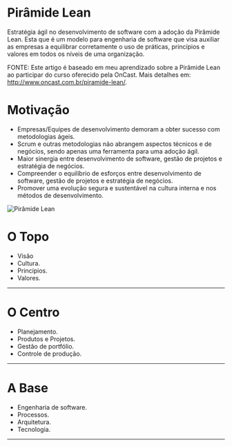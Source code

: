Pirâmide Lean
=============

Estratégia ágil no desenvolvimento de software com a adoção da Pirâmide Lean. Esta que é um modelo para engenharia de software que visa auxiliar as empresas a equilibrar corretamente o uso de práticas, princípios e valores em todos os níveis de uma organização.

FONTE: Este artigo é baseado em meu aprendizado sobre a Pirâmide Lean ao participar do curso oferecido pela OnCast. Mais detalhes em: http://www.oncast.com.br/piramide-lean/. 

Motivação
=============

* Empresas/Equipes de desenvolvimento demoram a obter sucesso com metodologias ágeis.
* Scrum e outras metodologias não abrangem aspectos técnicos e de negócios, sendo apenas uma ferramenta para uma adoção ágil.
* Maior sinergia entre desenvolvimento de software, gestão de projetos e estratégia de negócios.
* Compreender o equilíbrio de esforços entre desenvolvimento de software, gestão de projetos e estratégia de negócios.
* Promover uma evolução segura e sustentável na cultura interna e nos métodos de desenvolvimento.

![Pirâmide Lean](http://www.oncast.com.br/wp-content/uploads/2014/05/piramide_white.jpg "Pirâmide Lean")

O Topo
==========

* Visão
* Cultura.
* Princípios.
* Valores.

---

O Centro
==========

* Planejamento.
* Produtos e Projetos.
* Gestão de portfólio.
* Controle de produção.

---

A Base
==========

* Engenharia de software.
* Processos.
* Arquitetura.
* Tecnologia.

---
